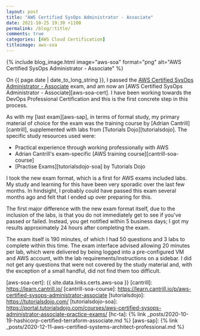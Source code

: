 ```yaml
---
layout: post
title: "AWS Certified SysOps Administrator - Associate"
date: 2021-10-25 19:30 +1100
permalink: /blog/:title/
comments: true
categories: [AWS Cloud Certification]
titleimage: aws-soa
---
```


{% include blog_image.html image="aws-soa" format="png" alt="AWS Certified SysOps Administrator - Associate" %}

On {{ page.date | date_to_long_string }}, I passed the [AWS Certified SysOps Administrator - Associate][aws-soa-exam] exam, and am now an [AWS Certified SysOps Administrator - Associate][aws-soa-cert]. I have been working towards the DevOps Professional Certification and this is the first concrete step in this process.

As with my [last exam][aws-sap], in terms of formal study, my primary material of choice for the exam was the training course by [Adrian Cantrill][cantrill], supplemented with labs from [Tutorials Dojo][tutorialsdojo]. The specific study resources used were:

* Practical experience through working professionally with AWS
* Adrian Cantrill's exam-specific [AWS training course][cantrill-soa-course]
* [Practise Exams][tutorialsdojo-soa] by Tutorials Dojo

I took the new exam format, which is a first for AWS exams included labs. My study and learning for this have been very sporadic over the last few months. In hindsight, I probably could have passed this exam several months ago and felt that I ended up over preparing for this.

The first major difference with the new exam format itself, due to the inclusion of the labs, is that you do not immediately get to see if you've passed or failed. Instead, you get notified within 5 business days; I got my results approximately 24 hours after completing the exam.

The exam itself is 190 minutes, of which I had 50 questions and 3 labs to complete within this time. The exam interface advised allowing 20 minutes per lab, which were delivered by being logged into a pre-configured VM and AWS account, with the lab requirements/instructions on a sidebar. I did not get any questions that were not covered by the study material and, with the exception of a small handful, did not find them too difficult.

[aws-soa-exam]:        https://aws.amazon.com/certification/certified-sysops-admin-associate/
[aws-soa-cert]:        {{ site.data.links.certs.aws-soa }}
[cantrill]:            https://learn.cantrill.io/
[cantrill-soa-course]: https://learn.cantrill.io/p/aws-certified-sysops-administrator-associate
[tutorialsdojo]:       https://tutorialsdojo.com/
[tutorialsdojo-soa]:   https://portal.tutorialsdojo.com/courses/aws-certified-sysops-administrator-associate-practice-exams/
[hc-ta]:               {% link _posts/2020-10-19-hashicorp-certified-terraform-associate.md %}
[aws-sap]:             {% link _posts/2020-12-11-aws-certified-systems-architect-professional.md %}
